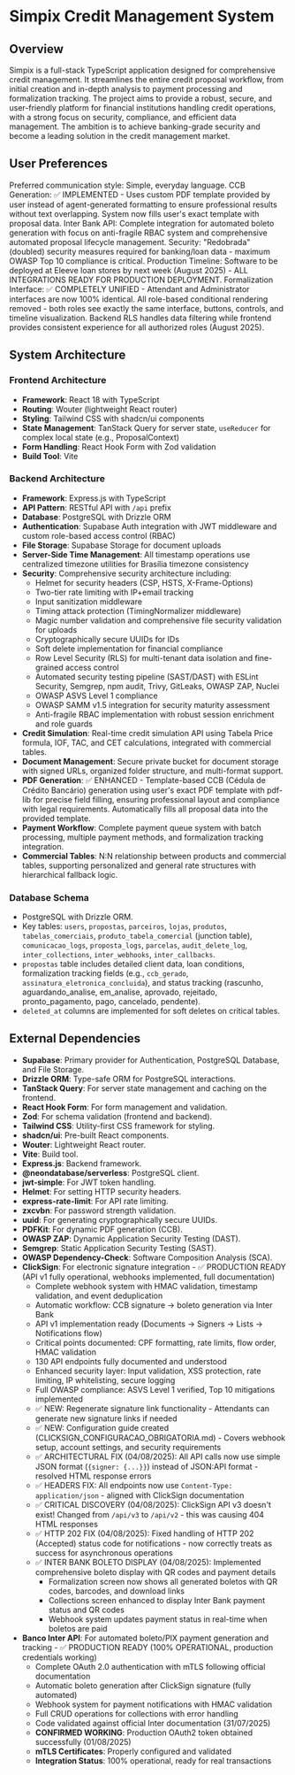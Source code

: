 # Simpix Credit Management System

## Overview

Simpix is a full-stack TypeScript application designed for comprehensive credit management. It streamlines the entire credit proposal workflow, from initial creation and in-depth analysis to payment processing and formalization tracking. The project aims to provide a robust, secure, and user-friendly platform for financial institutions handling credit operations, with a strong focus on security, compliance, and efficient data management. The ambition is to achieve banking-grade security and become a leading solution in the credit management market.

## User Preferences

Preferred communication style: Simple, everyday language.
CCB Generation: ✅ IMPLEMENTED - Uses custom PDF template provided by user instead of agent-generated formatting to ensure professional results without text overlapping. System now fills user's exact template with proposal data.
Inter Bank API: Complete integration for automated boleto generation with focus on anti-fragile RBAC system and comprehensive automated proposal lifecycle management.
Security: "Redobrada" (doubled) security measures required for banking/loan data - maximum OWASP Top 10 compliance is critical.
Production Timeline: Software to be deployed at Eleeve loan stores by next week (August 2025) - ALL INTEGRATIONS READY FOR PRODUCTION DEPLOYMENT.
Formalization Interface: ✅ COMPLETELY UNIFIED - Attendant and Administrator interfaces are now 100% identical. All role-based conditional rendering removed - both roles see exactly the same interface, buttons, controls, and timeline visualization. Backend RLS handles data filtering while frontend provides consistent experience for all authorized roles (August 2025).

## System Architecture

### Frontend Architecture

- **Framework**: React 18 with TypeScript
- **Routing**: Wouter (lightweight React router)
- **Styling**: Tailwind CSS with shadcn/ui components
- **State Management**: TanStack Query for server state, `useReducer` for complex local state (e.g., ProposalContext)
- **Form Handling**: React Hook Form with Zod validation
- **Build Tool**: Vite

### Backend Architecture

- **Framework**: Express.js with TypeScript
- **API Pattern**: RESTful API with `/api` prefix
- **Database**: PostgreSQL with Drizzle ORM
- **Authentication**: Supabase Auth integration with JWT middleware and custom role-based access control (RBAC)
- **File Storage**: Supabase Storage for document uploads
- **Server-Side Time Management**: All timestamp operations use centralized timezone utilities for Brasília timezone consistency
- **Security**: Comprehensive security architecture including:
    - Helmet for security headers (CSP, HSTS, X-Frame-Options)
    - Two-tier rate limiting with IP+email tracking
    - Input sanitization middleware
    - Timing attack protection (TimingNormalizer middleware)
    - Magic number validation and comprehensive file security validation for uploads
    - Cryptographically secure UUIDs for IDs
    - Soft delete implementation for financial compliance
    - Row Level Security (RLS) for multi-tenant data isolation and fine-grained access control
    - Automated security testing pipeline (SAST/DAST) with ESLint Security, Semgrep, npm audit, Trivy, GitLeaks, OWASP ZAP, Nuclei
    - OWASP ASVS Level 1 compliance
    - OWASP SAMM v1.5 integration for security maturity assessment
    - Anti-fragile RBAC implementation with robust session enrichment and role guards
- **Credit Simulation**: Real-time credit simulation API using Tabela Price formula, IOF, TAC, and CET calculations, integrated with commercial tables.
- **Document Management**: Secure private bucket for document storage with signed URLs, organized folder structure, and multi-format support.
- **PDF Generation**: ✅ ENHANCED - Template-based CCB (Cédula de Crédito Bancário) generation using user's exact PDF template with pdf-lib for precise field filling, ensuring professional layout and compliance with legal requirements. Automatically fills all proposal data into the provided template.
- **Payment Workflow**: Complete payment queue system with batch processing, multiple payment methods, and formalization tracking integration.
- **Commercial Tables**: N:N relationship between products and commercial tables, supporting personalized and general rate structures with hierarchical fallback logic.

### Database Schema

- PostgreSQL with Drizzle ORM.
- Key tables: `users`, `propostas`, `parceiros`, `lojas`, `produtos`, `tabelas_comerciais`, `produto_tabela_comercial` (junction table), `comunicacao_logs`, `proposta_logs`, `parcelas`, `audit_delete_log`, `inter_collections`, `inter_webhooks`, `inter_callbacks`.
- `propostas` table includes detailed client data, loan conditions, formalization tracking fields (e.g., `ccb_gerado`, `assinatura_eletronica_concluida`), and status tracking (rascunho, aguardando_analise, em_analise, aprovado, rejeitado, pronto_pagamento, pago, cancelado, pendente).
- `deleted_at` columns are implemented for soft deletes on critical tables.

## External Dependencies

- **Supabase**: Primary provider for Authentication, PostgreSQL Database, and File Storage.
- **Drizzle ORM**: Type-safe ORM for PostgreSQL interactions.
- **TanStack Query**: For server state management and caching on the frontend.
- **React Hook Form**: For form management and validation.
- **Zod**: For schema validation (frontend and backend).
- **Tailwind CSS**: Utility-first CSS framework for styling.
- **shadcn/ui**: Pre-built React components.
- **Wouter**: Lightweight React router.
- **Vite**: Build tool.
- **Express.js**: Backend framework.
- **@neondatabase/serverless**: PostgreSQL client.
- **jwt-simple**: For JWT token handling.
- **Helmet**: For setting HTTP security headers.
- **express-rate-limit**: For API rate limiting.
- **zxcvbn**: For password strength validation.
- **uuid**: For generating cryptographically secure UUIDs.
- **PDFKit**: For dynamic PDF generation (CCB).
- **OWASP ZAP**: Dynamic Application Security Testing (DAST).
- **Semgrep**: Static Application Security Testing (SAST).
- **OWASP Dependency-Check**: Software Composition Analysis (SCA).
- **ClickSign**: For electronic signature integration - ✅ PRODUCTION READY (API v1 fully operational, webhooks implemented, full documentation)
  - Complete webhook system with HMAC validation, timestamp validation, and event deduplication
  - Automatic workflow: CCB signature → boleto generation via Inter Bank
  - API v1 implementation ready (Documents → Signers → Lists → Notifications flow)
  - Critical points documented: CPF formatting, rate limits, flow order, HMAC validation
  - 130 API endpoints fully documented and understood
  - Enhanced security layer: Input validation, XSS protection, rate limiting, IP whitelisting, secure logging
  - Full OWASP compliance: ASVS Level 1 verified, Top 10 mitigations implemented
  - ✅ NEW: Regenerate signature link functionality - Attendants can generate new signature links if needed
  - ✅ NEW: Configuration guide created (CLICKSIGN_CONFIGURACAO_OBRIGATORIA.md) - Covers webhook setup, account settings, and security requirements
  - ✅ ARCHITECTURAL FIX (04/08/2025): All API calls now use simple JSON format (`{signer: {...}}`) instead of JSON:API format - resolved HTML response errors
  - ✅ HEADERS FIX: All endpoints now use `Content-Type: application/json` - aligned with ClickSign documentation
  - ✅ CRITICAL DISCOVERY (04/08/2025): ClickSign API v3 doesn't exist! Changed from `/api/v3` to `/api/v2` - this was causing 404 HTML responses
  - ✅ HTTP 202 FIX (04/08/2025): Fixed handling of HTTP 202 (Accepted) status code for notifications - now correctly treats as success for asynchronous operations
  - ✅ INTER BANK BOLETO DISPLAY (04/08/2025): Implemented comprehensive boleto display with QR codes and payment details
    - Formalization screen now shows all generated boletos with QR codes, barcodes, and download links
    - Collections screen enhanced to display Inter Bank payment status and QR codes
    - Webhook system updates payment status in real-time when boletos are paid
- **Banco Inter API**: For automated boleto/PIX payment generation and tracking - ✅ PRODUCTION READY (100% OPERATIONAL, production credentials working)
  - Complete OAuth 2.0 authentication with mTLS following official documentation
  - Automatic boleto generation after ClickSign signature (fully automated)  
  - Webhook system for payment notifications with HMAC validation
  - Full CRUD operations for collections with error handling
  - Code validated against official Inter documentation (31/07/2025)
  - **CONFIRMED WORKING**: Production OAuth2 token obtained successfully (01/08/2025)
  - **mTLS Certificates**: Properly configured and validated
  - **Integration Status**: 100% operational, ready for real transactions
